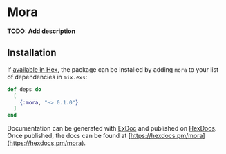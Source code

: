 # Mora

**TODO: Add description**

## Installation

If [available in Hex](https://hex.pm/docs/publish), the package can be installed
by adding `mora` to your list of dependencies in `mix.exs`:

```elixir
def deps do
  [
    {:mora, "~> 0.1.0"}
  ]
end
```

Documentation can be generated with [ExDoc](https://github.com/elixir-lang/ex_doc)
and published on [HexDocs](https://hexdocs.pm). Once published, the docs can
be found at [https://hexdocs.pm/mora](https://hexdocs.pm/mora).

